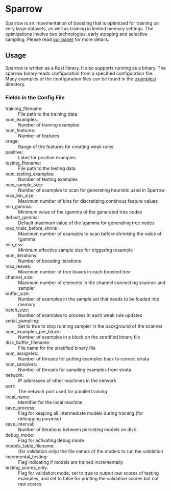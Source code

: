 # Sparrow

Sparrow is an impementation of boosting that is optimized for training on very large datasets, as well as training in limited memory settings. The opimizations involve two technologies: early stopping and selective sampling. Please read [our paper](https://arxiv.org/abs/1901.09047) for more details.

## Usage

Sparrow is written as a Rust library. It also supports running as a binary. The sparrow binary reads configuration from a specified configuration file. Many examples of the configuration files can be found in the [examples/](examples) directory.

### Fields in the Config File

<dl>

<dt>training_filename:</dt>
<dd>File path to the training data</dd>

<dt>num_examples:</dt>
<dd>Number of training examples</dd>

<dt>num_features:</dt>
<dd>Number of features</dd>

<dt>range:</dt>
<dd>Range of the features for creating weak rules</dd>

<dt>positive:</dt>
<dd>Label for positive examples</dd>

<dt>testing_filename:</dt>
<dd>File path to the testing data</dd>

<dt>num_testing_examples:</dt>
<dd>Number of testing examples</dd>

<dt>max_sample_size:</dt>
<dd>Number of examples to scan for generating heuristic used in Sparrow</dd>

<dt>max_bin_size:</dt>
<dd>Maximum number of bins for discretizing continous feature values</dd>

<dt>min_gamma:</dt>
<dd>Minimum value of the \gamma of the generated tree nodes</dd>

<dt>default_gamma:</dt>
<dd>Default maximum value of the \gamma for generating tree nodes</dd>

<dt>max_trials_before_shrink:</dt>
<dd>Maximum number of examples to scan before shrinking the value of \gamma</dd>

<dt>min_ess:</dt>
<dd>Minimum effective sample size for triggering resample</dd>

<dt>num_iterations:</dt>
<dd>Number of boosting iterations</dd>

<dt>max_leaves:</dt>
<dd>Maximum number of tree leaves in each boosted tree</dd>

<dt>channel_size:</dt>
<dd>Maximum number of elements in the channel connecting scanner and sampler</dd>

<dt>buffer_size:</dt>
<dd>Number of examples in the sample set that needs to be loaded into memory</dd>

<dt>batch_size:</dt>
<dd>Number of examples to process in each weak rule updates</dd>

<dt>serial_sampling:</dt>
<dd>Set to true to stop running sampler in the background of the scanner</dd>

<dt>num_examples_per_block:</dt>
<dd>Number of examples in a block on the stratified binary file</dd>

<dt>disk_buffer_filename:</dt>
<dd>File name for the stratified binary file</dd>

<dt>num_assigners:</dt>
<dd>Number of threads for putting examples back to correct strata</dd>

<dt>num_samplers:</dt>
<dd>Number of threads for sampling examples from strata</dd>

<dt>network:</dt>
<dd>IP addresses of other machines in the network</dd>

<dt>port:</dt>
<dd>The network port used for parallel training</dd>

<dt>local_name:</dt>
<dd>Identifier for the local machine</dd>

<dt>save_process:</dt>
<dd>Flag for keeping all intermediate models during training (for debugging purpose)</dd>

<dt>save_interval:</dt>
<dd>Number of iterations between persisting models on disk</dd>

<dt>debug_mode:</dt>
<dd>Flag for activating debug mode</dd>

<dt>models_table_filename:</dt>
<dd>(for validation only) the file names of the models to run the validation</dd>

<dt>incremental_testing:</dt>
<dd>Flag indicating if models are trained incrementally</dd>

<dt>testing_scores_only:</dt>
<dd>Flag for validation mode, set to true to output raw scores of testing examples, and set to false for printing the validation scores but not raw scores</dd>

</dl>
